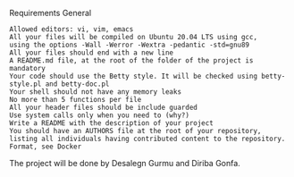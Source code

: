Requirements
General

    Allowed editors: vi, vim, emacs
    All your files will be compiled on Ubuntu 20.04 LTS using gcc, 
    using the options -Wall -Werror -Wextra -pedantic -std=gnu89
    All your files should end with a new line
    A README.md file, at the root of the folder of the project is mandatory
    Your code should use the Betty style. It will be checked using betty-style.pl and betty-doc.pl
    Your shell should not have any memory leaks
    No more than 5 functions per file
    All your header files should be include guarded
    Use system calls only when you need to (why?)
    Write a README with the description of your project
    You should have an AUTHORS file at the root of your repository,
    listing all individuals having contributed content to the repository. Format, see Docker
The project will be done by Desalegn Gurmu and Diriba Gonfa.
